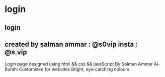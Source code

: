 # login
  
login
--------------------------
   created by salman ammar : @s0vip
          insta : @s.vip
--------------------------

Login page designed using
html && css && javaScript
 By Salman Ammar Al-Burahi
Customized for websites
Bright, eye-catching colours
